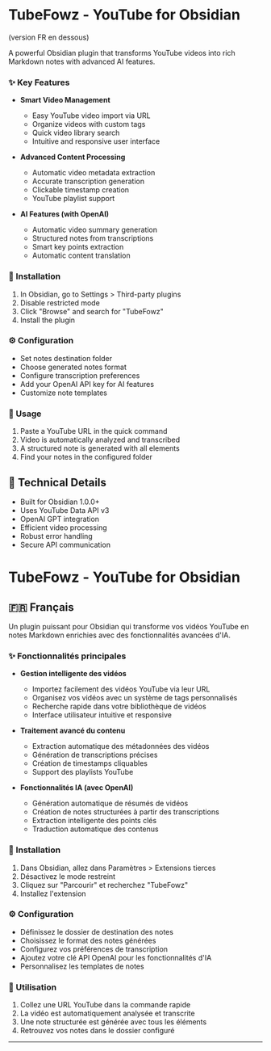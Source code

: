# TubeFowz - YouTube for Obsidian
(version FR en dessous)

A powerful Obsidian plugin that transforms YouTube videos into rich Markdown notes with advanced AI features.

### ✨ Key Features

- **Smart Video Management**
  - Easy YouTube video import via URL
  - Organize videos with custom tags
  - Quick video library search
  - Intuitive and responsive user interface

- **Advanced Content Processing**
  - Automatic video metadata extraction
  - Accurate transcription generation
  - Clickable timestamp creation
  - YouTube playlist support

- **AI Features (with OpenAI)**
  - Automatic video summary generation
  - Structured notes from transcriptions
  - Smart key points extraction
  - Automatic content translation

### 🚀 Installation

1. In Obsidian, go to Settings > Third-party plugins
2. Disable restricted mode
3. Click "Browse" and search for "TubeFowz"
4. Install the plugin

### ⚙️ Configuration

- Set notes destination folder
- Choose generated notes format
- Configure transcription preferences
- Add your OpenAI API key for AI features
- Customize note templates

### 📝 Usage

1. Paste a YouTube URL in the quick command
2. Video is automatically analyzed and transcribed
3. A structured note is generated with all elements
4. Find your notes in the configured folder

## 🔧 Technical Details

- Built for Obsidian 1.0.0+
- Uses YouTube Data API v3
- OpenAI GPT integration
- Efficient video processing
- Robust error handling
- Secure API communication


# TubeFowz - YouTube for Obsidian

## 🇫🇷 Français

Un plugin puissant pour Obsidian qui transforme vos vidéos YouTube en notes Markdown enrichies avec des fonctionnalités avancées d'IA.

### ✨ Fonctionnalités principales

- **Gestion intelligente des vidéos**
  - Importez facilement des vidéos YouTube via leur URL
  - Organisez vos vidéos avec un système de tags personnalisés
  - Recherche rapide dans votre bibliothèque de vidéos
  - Interface utilisateur intuitive et responsive

- **Traitement avancé du contenu**
  - Extraction automatique des métadonnées des vidéos
  - Génération de transcriptions précises
  - Création de timestamps cliquables
  - Support des playlists YouTube

- **Fonctionnalités IA (avec OpenAI)**
  - Génération automatique de résumés de vidéos
  - Création de notes structurées à partir des transcriptions
  - Extraction intelligente des points clés
  - Traduction automatique des contenus

### 🚀 Installation

1. Dans Obsidian, allez dans Paramètres > Extensions tierces
2. Désactivez le mode restreint
3. Cliquez sur "Parcourir" et recherchez "TubeFowz"
4. Installez l'extension

### ⚙️ Configuration

- Définissez le dossier de destination des notes
- Choisissez le format des notes générées
- Configurez vos préférences de transcription
- Ajoutez votre clé API OpenAI pour les fonctionnalités d'IA
- Personnalisez les templates de notes

### 📝 Utilisation

1. Collez une URL YouTube dans la commande rapide
2. La vidéo est automatiquement analysée et transcrite
3. Une note structurée est générée avec tous les éléments
4. Retrouvez vos notes dans le dossier configuré

---